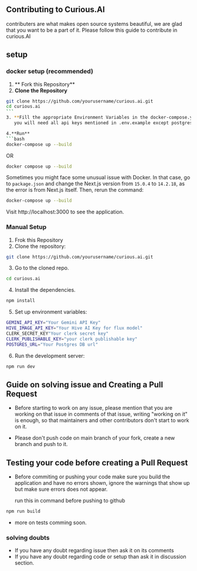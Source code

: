 ## Contributing to Curious.AI

contributers are what makes open source systems beautiful, we are glad that you want to be a part of it. Please follow this guide to contribute in curious.AI

## setup

### docker setup (recommended)

1. ** Fork this Repository**
2. **Clone the Repository**

````bash
git clone https://github.com/yourusername/curious.ai.git
cd curious.ai
```
3. **Fill the appropriate Environment Variables in the docker-compose.yml and environment file, with the help of .env.example**
   you will need all api keys mentioned in .env.example except postgres url.

4.**Run**
```bash
docker-compose up --build
````

OR

```bash
docker compose up --build
```

Sometimes you might face some unusual issue with Docker. In that case, go to `package.json` and change the Next.js version from `15.0.4` to `14.2.18`, as the error is from Next.js itself. Then, rerun the command:

```bash
docker-compose up --build
```

Visit http://localhost:3000 to see the application.

### Manual Setup

1. Frok this Repository
2. Clone the repository:

```bash
git clone https://github.com/yourusername/curious.ai.git
```

3. Go to the cloned repo.

```bash
cd curious.ai
```

4. Install the dependencies.

```bash
npm install
```

5. Set up environment variables:

```bash
GEMINI_API_KEY="Your Gemini API Key"
HIVE_IMAGE_API_KEY="Your Hive AI Key for flux model"
CLERK_SECRET_KEY"Your clerk secret key"
CLERK_PUBLISHABLE_KEY="your clerk publishable key"
POSTGRES_URL="Your Postgres DB url"
```

6. Run the development server:

```bash
npm run dev
```

## Guide on solving issue and Creating a Pull Request

- Before starting to work on any issue, please mention that you are working on that issue in comments of that issue, writing "working on it" is enough, so that maintainers and other contributors don't start to work on it.

- Please don't push code on main branch of your fork, create a new branch and push to it.

## Testing your code before creating a Pull Request

- Before commiting or pushing your code make sure you build the application and have no errors shown, ignore the warnings that show up but make sure errors does not appear.

  run this in command before pushing to github

```bash
npm run build
```

- more on tests comming soon.

### solving doubts

- If you have any doubt regarding issue then ask it on its comments
- If you have any doubt regarding code or setup than ask it in discussion section.
